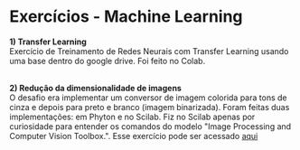 # Exercícios -  Machine Learning

<b>1) Transfer Learning</b><br>
   Exercício de Treinamento de Redes Neurais com Transfer Learning usando uma base dentro do google drive. Foi feito no Colab.<br><br>

<b>2) Redução da dimensionalidade de imagens</b><br>O desafio era implementar um conversor de imagem colorida para tons de cinza e depois para preto e branco (imagem binarizada). Foram feitas duas implementações: em Phyton e no Scilab. Fiz no Scilab apenas por curiosidade para entender os comandos do modelo "Image Processing and Computer Vision Toolbox.". Esse exercício pode ser acessado [aqui](https://github.com/silvanat/exercicios_machine_learning/tree/main/reducao_dimensionalidade_imagens)
